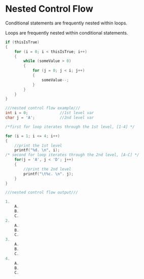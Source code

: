 # Nested Control Flow

Conditional statements are frequently nested within loops.

Loops are frequently nested within conditional statements.
```c
if (thisIsTrue)
{
    for (i = 0; i < thisIsTrue; i++)
    {
        while (someValue > 0)
        {
            for (j = 0; j < i; j++)
            {
                someValue--;
            }
        }
    }
}

///nested control flow example///
int i = 0;              //1st level var
char j = 'A';           //2nd level var

/*first for loop iterates through the 1st level, [1-4] */

for (i = 1; i <= 4; i++)
{
    //print the 1st level
    printf("%d. \n", i);
/* second for loop iterates through the 2nd level, [A-C] */
    for(j = 'A', j < 'D'; j++)
    {
        //print the 2nd level
        printf("\t%c. \n". j);
    }
}

///nested control flow output///

1.
    A.
    B.
    C.
2.
    A.
    B.
    C.
3.
    A.
    B.
    C.
4.
    A.
    B.
    C.
```
